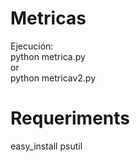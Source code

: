 Metricas
==============================  

Ejecución:  
python metrica.py  
or  
python metricav2.py
  
Requeriments  
==============================  
easy_install psutil
